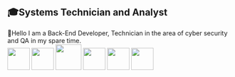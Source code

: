 <div>
  <h2>🎓Systems Technician and Analyst </h2>
📌Hello I am a Back-End Developer, Technician in the area of cyber security and QA in my spare time.
<div> 
  <img src=https://img.icons8.com/?size=100&id=lJZ16p1saeUT&format=png&color=000000 width="50"/>
  <img src=https://img.icons8.com/?size=100&id=90519&format=png&color=000000 width="50"/>
  <img src=https://img.icons8.com/?size=100&id=13679&format=png&color=000000 width="58"/>
  <img src=https://img.icons8.com/?size=100&id=scxsUnmdXhbU&format=png&color=228BE6 width="50"/>
  <img src=https://img.icons8.com/?size=100&id=108784&format=png&color=000000 width="50"/>
  <img src=https://img.icons8.com/?size=100&id=qGUfLiYi1bRN&format=png&color=000000 width="50"/>
</div>
